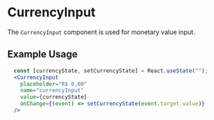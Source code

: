 # CurrencyInput

The `CurrencyInput` component is used for monetary value input.

## Example Usage

```jsx
  const [currencyState, setCurrencyState] = React.useState("");
  <CurrencyInput
    placeholder="R$ 0,00"
    name="currencyInput"
    value={currencyState}
    onChange={(event) => setCurrencyState(event.target.value)}
  />
```